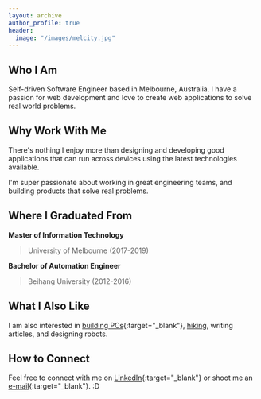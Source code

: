 ```yaml
---
layout: archive
author_profile: true
header:
  image: "/images/melcity.jpg"
---
```


Who I Am
--------
Self-driven Software Engineer based in Melbourne, Australia. I have a passion for web development and love to create web applications to solve real world problems.

Why Work With Me
----------------
There's nothing I enjoy more than designing and developing good applications that can run across devices using the latest technologies available.

I'm super passionate about working in great engineering teams, and building products that solve real problems. 

Where I Graduated From
----------------------

**Master of Information Technology**   

>University of Melbourne (2017-2019)

**Bachelor of Automation Engineer**

>Beihang University (2012-2016)

What I Also Like
----------------
I am also interested in [building PCs](https://youtu.be/pK-xWLQXf1k){:target="_blank"}, [hiking](https://youtu.be/kbAjOw4U8qQ), writing articles, and designing robots.

How to Connect
--------------
Feel free to connect with me on [LinkedIn](https://www.linkedin.com/in/ivan-bu/){:target="_blank"} or shoot me an [e-mail](mailto:IvanBuAU@gmail.com){:target="_blank"}. :D